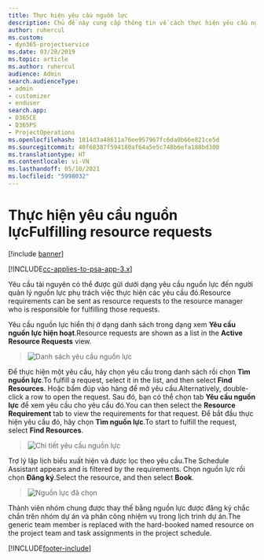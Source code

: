 ```yaml
---
title: Thực hiện yêu cầu nguồn lực
description: Chủ đề này cung cấp thông tin về cách thực hiện yêu cầu nguồn lực.
author: ruhercul
ms.custom:
- dyn365-projectservice
ms.date: 03/28/2019
ms.topic: article
ms.author: ruhercul
audience: Admin
search.audienceType:
- admin
- customizer
- enduser
search.app:
- D365CE
- D365PS
- ProjectOperations
ms.openlocfilehash: 1814d3a48611a76ee957967fc6da0b66e821ce5d
ms.sourcegitcommit: 40f68387f594180af64a5e5c748b6efa188bd300
ms.translationtype: HT
ms.contentlocale: vi-VN
ms.lasthandoff: 05/10/2021
ms.locfileid: "5998032"
---
```

# <a name="fulfilling-resource-requests"></a><span data-ttu-id="4f1f8-103">Thực hiện yêu cầu nguồn lực</span><span class="sxs-lookup"><span data-stu-id="4f1f8-103">Fulfilling resource requests</span></span>

[!include [banner](../includes/psa-now-project-operations.md)]

[!INCLUDE[cc-applies-to-psa-app-3.x](../includes/cc-applies-to-psa-app-3x.md)]

<span data-ttu-id="4f1f8-104">Yêu cầu tài nguyên có thể được gửi dưới dạng yêu cầu nguồn lực đến người quản lý nguồn lực phụ trách việc thực hiện các yêu cầu đó.</span><span class="sxs-lookup"><span data-stu-id="4f1f8-104">Resource requirements can be sent as resource requests to the resource manager who is responsible for fulfilling those requests.</span></span>

<span data-ttu-id="4f1f8-105">Yêu cầu nguồn lực hiển thị ở dạng danh sách trong dạng xem **Yêu cầu nguồn lực hiện hoạt**.</span><span class="sxs-lookup"><span data-stu-id="4f1f8-105">Resource requests are shown as a list in the **Active Resource Requests** view.</span></span>

> ![Danh sách yêu cầu nguồn lực](media/Resource-Management-image59.png)

<span data-ttu-id="4f1f8-107">Để thực hiện một yêu cầu, hãy chọn yêu cầu trong danh sách rồi chọn **Tìm nguồn lực**.</span><span class="sxs-lookup"><span data-stu-id="4f1f8-107">To fulfill a request, select it in the list, and then select **Find Resources**.</span></span> <span data-ttu-id="4f1f8-108">Hoặc bấm đúp vào hàng để mở yêu cầu.</span><span class="sxs-lookup"><span data-stu-id="4f1f8-108">Alternatively, double-click a row to open the request.</span></span> <span data-ttu-id="4f1f8-109">Sau đó, bạn có thể chọn tab **Yêu cầu nguồn lực** để xem yêu cầu cho yêu cầu đó.</span><span class="sxs-lookup"><span data-stu-id="4f1f8-109">You can then select the **Resource Requirement** tab to view the requirements for that request.</span></span> <span data-ttu-id="4f1f8-110">Để bắt đầu thực hiện yêu cầu đó, hãy chọn **Tìm nguồn lực**.</span><span class="sxs-lookup"><span data-stu-id="4f1f8-110">To start to fulfill the request, select **Find Resources**.</span></span>

> ![Chi tiết yêu cầu nguồn lực](media/Resource-Management-image60.png)

<span data-ttu-id="4f1f8-112">Trợ lý lập lịch biểu xuất hiện và được lọc theo yêu cầu.</span><span class="sxs-lookup"><span data-stu-id="4f1f8-112">The Schedule Assistant appears and is filtered by the requirements.</span></span> <span data-ttu-id="4f1f8-113">Chọn nguồn lực rồi chọn **Đăng ký**.</span><span class="sxs-lookup"><span data-stu-id="4f1f8-113">Select the resource, and then select **Book**.</span></span>

> ![Nguồn lực đã chọn](media/Resource-Management-image61.png)

<span data-ttu-id="4f1f8-115">Thành viên nhóm chung được thay thế bằng nguồn lực được đăng ký chắc chắn trên nhóm dự án và phân công nhiệm vụ trong lịch trình dự án.</span><span class="sxs-lookup"><span data-stu-id="4f1f8-115">The generic team member is replaced with the hard-booked named resource on the project team and task assignments in the project schedule.</span></span>


[!INCLUDE[footer-include](../includes/footer-banner.md)]